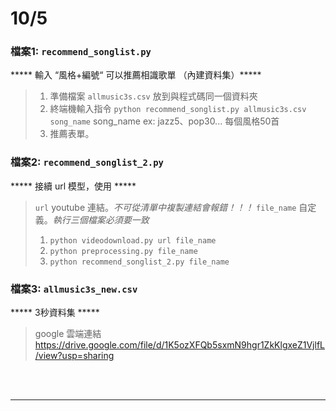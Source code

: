 # 10/5  
  ### 檔案1: `recommend_songlist.py`
  ***** 輸入 “風格+編號“ 可以推薦相識歌單 （內建資料集）*****
  >1. 準備檔案 `allmusic3s.csv` 放到與程式碼同一個資料夾
  >2. 終端機輸入指令 `python recommend_songlist.py allmusic3s.csv song_name`  song_name ex: jazz5、pop30... 每個風格50首
  >3. 推薦表單。
 
  ### 檔案2: `recommend_songlist_2.py` 
  ***** 接續 url 模型，使用 *****
  >`url` youtube 連結。*不可從清單中複製連結會報錯！！！*
  >`file_name` 自定義。*執行三個檔案必須要一致*
  >1. `python videodownload.py url file_name`    
  >2. `python preprocessing.py file_name`     
  >3. `python recommend_songlist_2.py file_name` 
  
  ### 檔案3: `allmusic3s_new.csv` 
  ***** 3秒資料集 *****
  >google 雲端連結
  https://drive.google.com/file/d/1K5ozXFQb5sxmN9hgr1ZkKlgxeZ1VjlfL/view?usp=sharing
  <br>
  <br>
  
***
